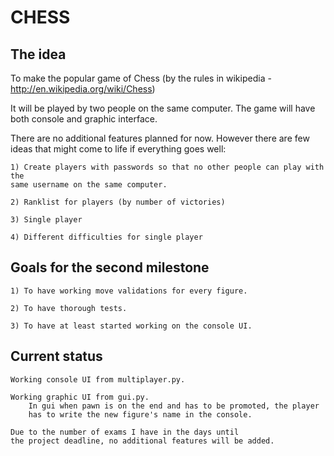 CHESS
=====

The idea
--------

To make the popular game of Chess (by the rules in wikipedia -
http://en.wikipedia.org/wiki/Chess)

It will be played by two people on the same computer.
The game will have both console and graphic interface.

There are no additional features planned for now.
However there are few ideas that might come to life if everything goes well:

    1) Create players with passwords so that no other people can play with the
    same username on the same computer.

    2) Ranklist for players (by number of victories)

    3) Single player

    4) Different difficulties for single player


Goals for the second milestone
------------------------------

    1) To have working move validations for every figure.

    2) To have thorough tests.

    3) To have at least started working on the console UI.


Current status
--------------

	Working console UI from multiplayer.py.

	Working graphic UI from gui.py.
		In gui when pawn is on the end and has to be promoted, the player 
		has to write the new figure's name in the console.

	Due to the number of exams I have in the days until
	the project deadline, no additional features will be added.
